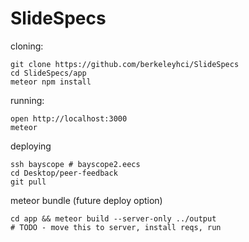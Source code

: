 # SlideSpecs

cloning:

    git clone https://github.com/berkeleyhci/SlideSpecs
    cd SlideSpecs/app
    meteor npm install

running:

    open http://localhost:3000
    meteor

deploying

    ssh bayscope # bayscope2.eecs
    cd Desktop/peer-feedback
    git pull

meteor bundle (future deploy option)

    cd app && meteor build --server-only ../output
    # TODO - move this to server, install reqs, run

